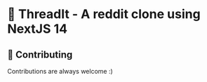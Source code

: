 # 🚀 ThreadIt - A reddit clone using NextJS 14



## **🤝 Contributing**

  Contributions are always welcome :)

